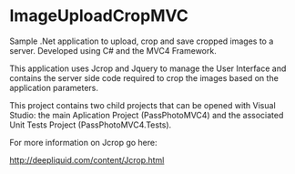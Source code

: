ImageUploadCropMVC
==================

Sample .Net application to upload, crop and save cropped images to a server. Developed using C# and the MVC4 Framework.

This application uses Jcrop and Jquery to manage the User Interface and contains the server side code required to crop the images based on the application parameters.

This project contains two child projects that can be opened with Visual Studio: the main Aplication Project (PassPhotoMVC4) and the associated Unit Tests Project (PassPhotoMVC4.Tests).

For more information on Jcrop go here:

http://deepliquid.com/content/Jcrop.html


